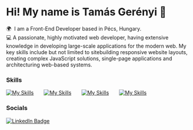 Hi! My name is Tamás Gerényi 👋
========================================================================================================================================

🌍  I am a Front-End Developer based in Pécs, Hungary.
<br />
💻  A passionate, highly motivated web developer, having extensive knowledge in developing large-scale applications for the modern web. My key skills include but not limited to sitebuilding responsive website layouts, creating complex JavaScript solutions, single-page applications and architecturing web-based systems.
<br/>

### Skills

[![My Skills](https://skillicons.dev/icons?i=html,css)](https://skillicons.dev) &nbsp;&nbsp;&nbsp;&nbsp;&nbsp; [![My Skills](https://skillicons.dev/icons?i=js,ts)](https://skillicons.dev) &nbsp;&nbsp;&nbsp;&nbsp;&nbsp; [![My Skills](https://skillicons.dev/icons?i=react,next)](https://skillicons.dev) &nbsp;&nbsp;&nbsp;&nbsp;&nbsp; [![My Skills](https://skillicons.dev/icons?i=tailwind,scss)](https://skillicons.dev)
<br/>

### Socials

<div id="badges">
  <a href="https://www.linkedin.com/in/tamasgerenyi/">
    <img src="https://img.shields.io/badge/LinkedIn-blue?style=for-the-badge&logo=linkedin&logoColor=white" alt="LinkedIn Badge"/>
  </a>
</div>
